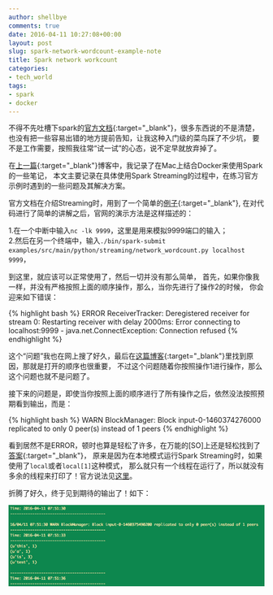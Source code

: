 ```yaml
---
author: shellbye
comments: true
date: 2016-04-11 10:27:08+00:00
layout: post
slug: spark-network-wordcount-example-note
title: Spark network workcount
categories:
- tech_world
tags:
- spark
- docker
---
```


不得不先吐槽下spark的[官方文档]{:target="_blank"}，很多东西说的不是清楚，
也没有把一些容易出错的地方提前告知，让我这种入门级的菜鸟踩了不少坑，
要不是工作需要，按照我往常“试一试”的心态，说不定早就放弃掉了。

在[上一篇]{:target="_blank"}博客中，我记录了在Mac上结合Docker来使用Spark的一些笔记，
本文主要记录在具体使用Spark Streaming的过程中，在练习官方示例时遇到的一些问题及其解决方案。

官方文档在介绍Streaming时，用到了一个简单的[例子]{:target="_blank"},
在对代码进行了简单的讲解之后，官网的演示方法是这样描述的：

1.在一个中断中输入`nc -lk 9999`，这里是用来模拟9999端口的输入；  
2.然后在另一个终端中，输入`./bin/spark-submit examples/src/main/python/streaming/network_wordcount.py localhost 9999`，

到这里，就应该可以正常使用了，然后一切并没有那么简单，
首先，如果你像我一样，并没有严格按照上面的顺序操作，那么，当你先进行了操作2的时候，
你会迎来如下错误：

{% highlight bash %}
ERROR ReceiverTracker: Deregistered receiver for stream 0: Restarting receiver with delay 2000ms: Error connecting to localhost:9999 - java.net.ConnectException: Connection refused
{% endhighlight %}

这个“问题”我也在网上搜了好久，最后在[这篇博客]{:target="_blank"}里找到原因，那就是打开的顺序也很重要，
不过这个问题随着你按照操作1进行操作，那么这个问题也就不是问题了。

接下来的问题是，即使当你按照上面的顺序进行了所有操作之后，依然没法按照预期看到输出，而是：


{% highlight bash %}
WARN BlockManager: Block input-0-1460374276000 replicated to only 0 peer(s) instead of 1 peers
{% endhighlight %}

看到居然不是ERROR，顿时也算是轻松了许多，在万能的[SO]上还是轻松找到了[答案]{:target="_blank"}，
原来是因为在本地模式运行Spark Streaming时，如果使用了`local`或者`local[1]`这种模式，
那么就只有一个线程在运行了，所以就没有多余的线程来打印了！官方说法见[这里]。

折腾了好久，终于见到期待的输出了！如下：

![spark-stream-suc](/assets/spark-stream-suc.png)  



[官方文档]:http://spark.apache.org/docs/latest/streaming-programming-guide.html
[上一篇]:/blog/tech_world/spark-docker-mac/
[例子]:http://spark.apache.org/docs/latest/streaming-programming-guide.html#a-quick-example
[这篇博客]:http://bit1129.iteye.com/blog/2174751
[答案]:http://stackoverflow.com/questions/28050262/spark-streaming-network-wordcount-py-does-not-print-result
[这里]:http://spark.apache.org/docs/latest/streaming-programming-guide.html#points-to-remember-1
